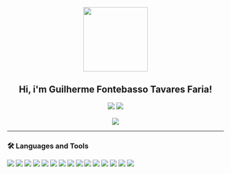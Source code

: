 <div id="header" align="center">
  <img src="https://media.giphy.com/media/gjrYDwbjnK8x36xZIO/giphy.gif" width="150"/>
</div>

<div align="center"> 
 <h2>Hi, i'm Guilherme Fontebasso Tavares Faria!</h2>
 
 <div align="center"> 
   <a href="https://www.instagram.com/guifontebassotf/?hl=pt-br" target="_blank"><img src="https://img.shields.io/badge/-Instagram-%23E4405F?style=for-the-badge&logo=instagram&logoColor=white" target="_blank"></a>
   <a href="https://twitter.com/echolovesjava" target="_blank"><img src="https://img.shields.io/badge/Twitter-blue?style=for-the-badge&logo=twitter&logoColor=white" target="_blank"></a>
 </div>
 </div>

<br>

<div align="center">
  <img src="https://media.giphy.com/media/xT8qBhrlNooHBYR9f2/giphy.gif" width="auto"/>
</div>

<hr>

### :hammer_and_wrench: Languages and Tools
<div>
<img src="https://img.shields.io/badge/Node.js-339933?style=for-the-badge&logo=nodedotjs&logoColor=white"/>
<img src="https://img.shields.io/badge/React-20232A?style=for-the-badge&logo=react&logoColor=61DAFB"/>

<img src="https://img.shields.io/badge/JavaScript-323330?style=for-the-badge&logo=javascript&logoColor=F7DF1E"/>
<img src="https://img.shields.io/badge/TypeScript-007ACC?style=for-the-badge&logo=typescript&logoColor=white"/>

<img src="https://img.shields.io/badge/HTML-orangered?style=for-the-badge&logo=html5&logoColor=white"/>
<img src="https://img.shields.io/badge/MARKDOWN-000?style=for-the-badge&logo=markdown&logoColor=white"/>

<img src="https://img.shields.io/badge/CSS-blue?style=for-the-badge&logo=css3&logoColor=white"/>
<img src="https://img.shields.io/badge/SASS-C76494?style=for-the-badge&logo=sass&logoColor=white"/>
<img src="https://img.shields.io/badge/Tailwind-06b6d4?style=for-the-badge&logo=tailwindcss&logoColor=white"/>

<img src="https://img.shields.io/badge/NPM-B82C2B?style=for-the-badge&logo=npm&logoColor=white"/>
<img src="https://img.shields.io/badge/YARN-2c8eba?style=for-the-badge&logo=yarn&logoColor=white"/>
<img src="https://img.shields.io/badge/PNPM-f9ad00?style=for-the-badge&logo=pnpm&logoColor=white"/>

<img src="https://img.shields.io/badge/mysql-42759C?style=for-the-badge&logo=mysql&logoColor=white"/>

<img src="https://img.shields.io/badge/GITHUB-222?style=for-the-badge&logo=github&logoColor=white"/>
<img src="https://img.shields.io/badge/GIT-orangered?style=for-the-badge&logo=git&logoColor=white"/>
</div>
